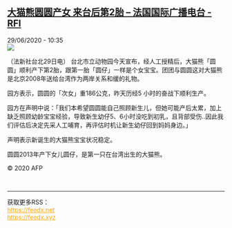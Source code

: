 <!--1593424480000-->
[大猫熊圆圆产女 来台后第2胎 – 法国国际广播电台 - RFI](http://www.rfi.fr//cn/contenu/20200629-%E5%A4%A7%E7%8C%AB%E7%86%8A%E5%9C%86%E5%9C%86%E4%BA%A7%E5%A5%B3-%E6%9D%A5%E5%8F%B0%E5%90%8E%E7%AC%AC2%E8%83%8E)
------

<div>29/06/2020 - 10:35</div><img src="https://s.rfi.fr/media/display/8ab59080-b9ea-11ea-b3e4-005056a98db9/w:310/p:16x9/int0014b.200629163503.jpg"><div class="t-content__body u-clearfix"><div class="m-interstitial"></div><p>（法新社台北29日电）    台北市立动物园今天宣布，经人工授精后，大猫熊「圆圆」顺利产下第2胎，跟第一胎「圆仔」一样是个女宝宝。团团与圆圆这对大猫熊是北京2008年送给台湾作为两岸关系和缓的礼物。</p><p>    园方表示，圆圆的「次女」重186公克，昨天历经5 小时的奋战下顺利生产。</p><p>    园方在声明中说：「我们本希望圆圆能自己照顾新生儿，但她可能产后太累，加上缺乏照顾幼龄宝宝经验，导致新生幼仔5、6小时没吃到初乳，且背部受伤..因此我们评估后决定先采人工哺育，再评估时机让新生幼仔回到妈妈身边。」</p><p>    声明表示新诞生的大猫熊宝宝状况稳定。</p><p>    圆圆2013年产下女儿圆仔，是第一只在台湾出生的大猫熊。</p><p class="t-copyright">© 2020 AFP</p>        </div><br><hr><div>获取更多RSS：<br><a href="https://feedx.net" style="color:orange" target="_blank">https://feedx.net</a> <br><a href="https://feedx.xyz" style="color:orange" target="_blank">https://feedx.xyz</a><br></div>

